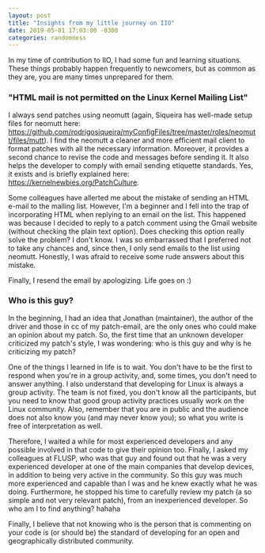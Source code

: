 ```yaml
---
layout: post
title: "Insights from my little journey on IIO"
date: 2019-05-01 17:03:00 -0300
categories: randomness
---
```


In my time of contribution to IIO, I had some fun and learning situations.
These things probably happen frequently to newcomers, but as common as they
are, you are many times unprepared for them.

### "HTML mail is not permitted on the Linux Kernel Mailing List"

I always send patches using neomutt (again, Siqueira has well-made setup files
for neomutt here:
https://github.com/rodrigosiqueira/myConfigFiles/tree/master/roles/neomutt/files/mutt).
I find the neomutt a cleaner and more efficient mail client to format patches
with all the necessary information. Moreover, it provides a second chance to
revise the code and messages before sending it.
It also helps the developer to comply with email sending etiquette standards.
Yes, it exists and is briefly explained here:
https://kernelnewbies.org/PatchCulture.

Some colleagues have allerted me about the mistake of sending an HTML e-mail to
the mailing list. However,  I'm a beginner and I fell into the trap of
incorporating HTML when replying to an email on the list. This happened was
because I decided to reply to a patch comment using the Gmail website (without
checking the plain text option).
Does checking this option really solve the problem? I don't know. I was so
embarrassed that I preferred not to take any chances and, since then, I only
send emails to the list using neomutt. Honestly, I was afraid to receive some
rude answers about this mistake.

Finally, I resend the email by apologizing. Life goes on :)

### Who is this guy?

In the beginning, I had an idea that Jonathan (maintainer), the author of the
driver and those in cc of my patch-email, are the only ones who could make an
opinion about my patch. So, the first time that an unknown developer criticized
my patch's style, I was wondering: who is this guy and why is he criticizing my
patch?

One of the things I learned in life is to wait. You don't have to be the first
to respond when you're in a group activity, and, some times, you don't need to
answer anything.
I also understand that developing for Linux is always a group activity. The
team is not fixed, you don't know all the participants, but you need to know
that good group activity practices usually work on the Linux community. Also,
remember that you are in public and the audience does not also know you (and
may never know you); so what you write is free of interpretation as well.

Therefore, I waited a while for most experienced developers and any possible
involved in that code to give their opinion too. Finally, I asked my colleagues
at FLUSP, who was that guy and found out that he was a very experienced
developer at one of the main companies that develop devices, in addition to
being very active in the community. So this guy was much more experienced and
capable than I was and he knew exactly what he was doing. Furthermore, he
stopped his time to carefully review my patch (a so simple and not very
relevant patch), from an inexperienced developer. So who am I to find
anything? hahaha

Finally, I believe that not knowing who is the person that is commenting on
your code is (or should be) the standard of developing for an open and
geographically distributed community.




